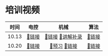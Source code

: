 # 培训视频
|时间|电控|机械|算法|
|:-:|:-:|:-:|:-:|
|10.13|[:link:链接](https://meeting.tencent.com/crm/2M5pq36294)|[:link:链接](https://meeting.tencent.com/crm/23z48d1K06)  [:link:讲解补录](https://meeting.tencent.com/crm/K0Z3gxgNfb)|[:link:链接](https://meeting.tencent.com/crm/29W5an9l23)|
|10.20|[:link:链接](https://meeting.tencent.com/crm/2aqynja2be)|[:link:预习](https://meeting.tencent.com/crm/NA0vQPd28c)  [:link:链接](https://meeting.tencent.com/crm/N1MPzePNad)|[:link:链接](https://meeting.tencent.com/crm/KPkgxO9l9f)| C X